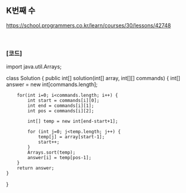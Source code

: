 ## K번째 수

https://school.programmers.co.kr/learn/courses/30/lessons/42748

<br>

### [코드]

import java.util.Arrays;

class Solution {
    public int[] solution(int[] array, int[][] commands) {
        int[] answer = new int[commands.length];

        for(int i=0; i<commands.length; i++) {
            int start = commands[i][0];
            int end = commands[i][1];
            int pos = commands[i][2];

            int[] temp = new int[end-start+1];

            for (int j=0; j<temp.length; j++) {
                temp[j] = array[start-1];
                start++;
            }
            Arrays.sort(temp);
            answer[i] = temp[pos-1];
        }
        return answer;
    }
}

